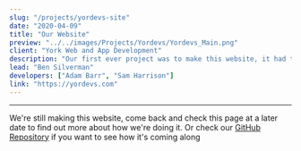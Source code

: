 ```yaml
---
slug: "/projects/yordevs-site"
date: "2020-04-09"
title: "Our Website"
preview: "../../images/Projects/Yordevs/Yordevs_Main.png"
client: "York Web and App Development"
description: "Our first ever project was to make this website, it had to be eye catching and informative so other people trusted us to make their websites"
lead: "Ben Silverman"
developers: ["Adam Barr", "Sam Harrison"]
link: "https://yordevs.com"
---
```


---

We're still making this website, come back and check this page at a later date to find out more about how we're doing it. Or check our [GitHub Repository](https://github.com/yordevs/yordevs.github.io/) if you want to see how it's coming along
